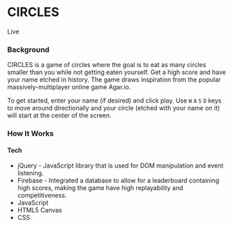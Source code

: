 # CIRCLES

Live

### Background
CIRCLES is a game of circles where the goal is to eat as many circles smaller than you while not getting eaten yourself. Get a high score and have your name etched in history. The game draws inspiration from the popular massively-multiplayer online game Agar.io.

To get started, enter your name (if desired) and click play. Use `W` `A` `S` `D` keys to move around directionally and your circle (etched with your name on it) will start at the center of the screen.

### How It Works







#### Tech

- jQuery - JavaScript library that is used for DOM manipulation and event listening.
- Firebase - Integrated a database to allow for a leaderboard containing high scores, making the game have high replayability and competitiveness.
- JavaScript
- HTML5 Canvas
- CSS
